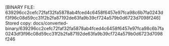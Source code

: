 [BINARY FILE: 639296cc2cefc72faf32fa5878ab4fced4c6458f6457e97fca98c6b7fa0243df3f96c08d59cc31f2b2fa87192de63fa9b39cf724a579b0d6723d7098f246]
Stored copy: docs/converted-binary/639296cc2cefc72faf32fa5878ab4fced4c6458f6457e97fca98c6b7fa0243df3f96c08d59cc31f2b2fa87192de63fa9b39cf724a579b0d6723d7098f246
